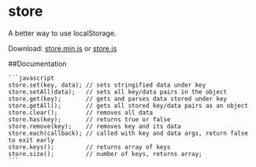 # store
A better way to use localStorage.

Download: [store.min.js](http://dongshaohan.github.io/store/store.min.js) or [store.js](http://dongshaohan.github.io/store/store.js)

##Documentation

	```javascript
	store.set(key, data); // sets stringified data under key
	store.setAll(data);   // sets all key/data pairs in the object
	store.get(key);       // gets and parses data stored under key
	store.getAll();       // gets all stored key/data pairs as an object 
	store.clear();        // removes all data
	store.has(key);       // returns true or false
	store.remove(key);    // removes key and its data
	store.each(callback); // called with key and data args, return false to exit early
	store.keys();         // returns array of keys
	store.size();         // number of keys, returns array;
	```
